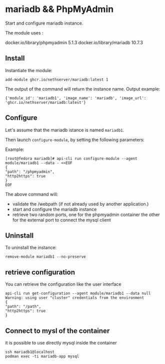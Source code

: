 # mariadb && PhpMyAdmin

Start and configure mariadb instance.

The module uses : 

docker.io/library/phpmyadmin  5.1.3
docker.io/library/mariadb     10.7.3

## Install

Instantiate the module:

```
add-module ghcr.io/nethserver/mariadb:latest 1
```

The output of the command will return the instance name.
Output example:
```
{'module_id': 'mariadb1', 'image_name': 'mariadb', 'image_url': 'ghcr.io/nethserver/mariadb:latest'}
```

## Configure

Let's assume that the mariadb istance is named `mariadb1`.

Then launch `configure-module`, by setting the following parameters:

Example:
```
[root@fedora mariadb]# api-cli run configure-module --agent module/mariadb1 --data - <<EOF
{ 
"path": "/phpmyadmin", 
"http2https": true
}
EOF
```

The above command will:
- validate the /webpath (if not already used by another application.)
- start and configure the mariadb instance
- retrieve two random ports, one for the phpmyadmin container the other for the external port to connect the mysql client


## Uninstall

To uninstall the instance:

```
remove-module mariadb1 --no-preserve
```

## retrieve configuration

You can retrieve the configuration like the user interface 

```
api-cli run get-configuration --agent module/mariadb1 --data null
Warning: using user "cluster" credentials from the environment
{
"path": "/path", 
"http2https": true
}
```

## Connect to mysl of the container

it is possible to use directly mysql inside the container

```
ssh mariadb1@localhost
podman exec -ti mariadb-app mysql
```
